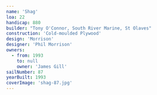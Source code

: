```yaml
---
name: 'Shag'
loa: 22
handicap: 880
builder: "Tony O'Connor, South River Marine, St Olaves"
construction: 'Cold-moulded Plywood'
design: 'Morrison'
designer: 'Phil Morrison'
owners:
  - from: 1993
    to: null
    owner: 'James Gill'
sailNumber: 87
yearBuilt: 1993
coverImage: 'shag-87.jpg'
---
```

